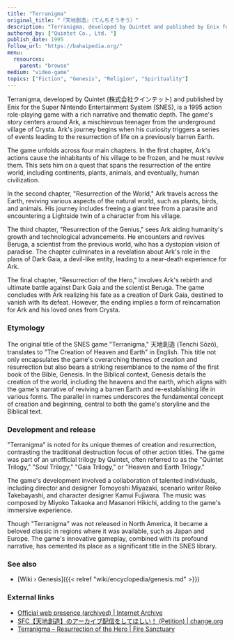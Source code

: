 ```yaml
---
title: "Terranigma"
original_title: "『天地創造』（てんちそうぞう）"
description: "Terranigma, developed by Quintet and published by Enix for the Super Nintendo Entertainment System (SNES), is a 1995 action role-playing game with a rich narrative and thematic depth. The game's story centers around Ark, a mischievous teenager from the underground village of Crysta. Ark's journey begins when his curiosity triggers a series of events leading to the resurrection of life on a previously barren Earth."
authored_by: ["Quintet Co., Ltd. "]
publish_date: 1995
follow_url: "https://bahaipedia.org/"
menu:
  resources:
    parent: "browse"
medium: "video-game"
topics: ["Fiction", "Genesis", "Religion", "Spirituality"]
---
```


Terranigma, developed by Quintet (株式会社クインテット) and published by Enix for the Super Nintendo Entertainment System (SNES), is a 1995 action role-playing game with a rich narrative and thematic depth. The game's story centers around Ark, a mischievous teenager from the underground village of Crysta. Ark's journey begins when his curiosity triggers a series of events leading to the resurrection of life on a previously barren Earth.

The game unfolds across four main chapters. In the first chapter, Ark's actions cause the inhabitants of his village to be frozen, and he must revive them. This sets him on a quest that spans the resurrection of the entire world, including continents, plants, animals, and eventually, human civilization.

In the second chapter, "Resurrection of the World," Ark travels across the Earth, reviving various aspects of the natural world, such as plants, birds, and animals. His journey includes freeing a giant tree from a parasite and encountering a Lightside twin of a character from his village.

The third chapter, "Resurrection of the Genius," sees Ark aiding humanity's growth and technological advancements. He encounters and revives Beruga, a scientist from the previous world, who has a dystopian vision of paradise. The chapter culminates in a revelation about Ark's role in the plans of Dark Gaia, a devil-like entity, leading to a near-death experience for Ark.

The final chapter, "Resurrection of the Hero," involves Ark's rebirth and ultimate battle against Dark Gaia and the scientist Beruga. The game concludes with Ark realizing his fate as a creation of Dark Gaia, destined to vanish with its defeat. However, the ending implies a form of reincarnation for Ark and his loved ones from Crysta.

### Etymology

The original title of the SNES game "Terranigma," 天地創造 (Tenchi Sōzō), translates to "The Creation of Heaven and Earth" in English. This title not only encapsulates the game's overarching themes of creation and resurrection but also bears a striking resemblance to the name of the first book of the Bible, Genesis. In the Biblical context, Genesis details the creation of the world, including the heavens and the earth, which aligns with the game's narrative of reviving a barren Earth and re-establishing life in various forms. The parallel in names underscores the fundamental concept of creation and beginning, central to both the game's storyline and the Biblical text.

### Development and release

"Terranigma" is noted for its unique themes of creation and resurrection, contrasting the traditional destruction focus of other action titles. The game was part of an unofficial trilogy by Quintet, often referred to as the "Quintet Trilogy," "Soul Trilogy," "Gaia Trilogy," or "Heaven and Earth Trilogy."

The game's development involved a collaboration of talented individuals, including director and designer Tomoyoshi Miyazaki, scenario writer Reiko Takebayashi, and character designer Kamui Fujiwara. The music was composed by Miyoko Takaoka and Masanori Hikichi, adding to the game's immersive experience.

Though "Terranigma" was not released in North America, it became a beloved classic in regions where it was available, such as Japan and Europe. The game's innovative gameplay, combined with its profound narrative, has cemented its place as a significant title in the SNES library.

### See also

- [Wiki › Genesis]({{< relref "wiki/encyclopedia/genesis.md" >}})

### External links

- [Official web presence (archived) | Internet Archive](https://web.archive.org/web/20070923143959/http://www.quintet.co.jp/sfc6.html)
- [SFC【天地創造】のアーカイブ配信をしてほしい！ (Petition) | change.org](https://www.change.org/p/%E6%A0%AA%E5%BC%8F%E4%BC%9A%E7%A4%BE%E3%82%B9%E3%82%AF%E3%82%A6%E3%82%A7%E3%82%A2-%E3%82%A8%E3%83%8B%E3%83%83%E3%82%AF%E3%82%B9-sfc-%E5%A4%A9%E5%9C%B0%E5%89%B5%E9%80%A0-%E3%81%AE%E3%82%A2%E3%83%BC%E3%82%AB%E3%82%A4%E3%83%96%E9%85%8D%E4%BF%A1%E3%82%92%E3%81%97%E3%81%A6%E3%81%BB%E3%81%97%E3%81%84)
- [Terranigma – Resurrection of the Hero | Fire Sanctuary](https://firesanctuary.com/terranigma/)